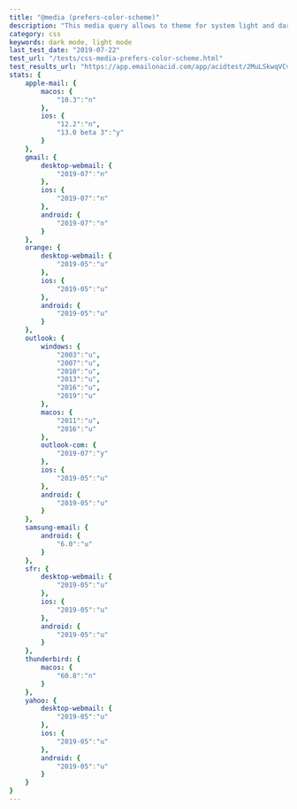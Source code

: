 ```yaml
---
title: "@media (prefers-color-scheme)"
description: "This media query allows to theme for system light and dark mode."
category: css
keywords: dark mode, light mode
last_test_date: "2019-07-22"
test_url: "/tests/css-media-prefers-color-scheme.html"
test_results_url: "https://app.emailonacid.com/app/acidtest/2MuLSkwqVCv82XAWYqjysw0DV4jd2r7zKfAlXYgbwj178/list"
stats: {
    apple-mail: {
        macos: {
            "10.3":"n"
        },
        ios: {
            "12.2":"n",
			"13.0 beta 3":"y"
        }
    },
    gmail: {
        desktop-webmail: {
            "2019-07":"n"
        },
        ios: {
            "2019-07":"n"
        },
        android: {
            "2019-07":"n"
        }
    },
    orange: {
        desktop-webmail: {
            "2019-05":"u"
        },
        ios: {
            "2019-05":"u"
        },
        android: {
            "2019-05":"u"
        }
    },
    outlook: {
        windows: {
            "2003":"u",
            "2007":"u",
            "2010":"u",
            "2013":"u",
            "2016":"u",
            "2019":"u"
        },
        macos: {
            "2011":"u",
            "2016":"u"
        },
        outlook-com: {
            "2019-07":"y"
        },
        ios: {
            "2019-05":"u"
        },
        android: {
            "2019-05":"u"
        }
    },
    samsung-email: {
        android: {
            "6.0":"u"
        }
    },
    sfr: {
        desktop-webmail: {
            "2019-05":"u"
        },
        ios: {
            "2019-05":"u"
        },
        android: {
            "2019-05":"u"
        }
    },
    thunderbird: {
        macos: {
            "60.8":"n"
        }
    },
    yahoo: {
        desktop-webmail: {
            "2019-05":"u"
        },
        ios: {
            "2019-05":"u"
        },
        android: {
            "2019-05":"u"
        }
    }
}
---
```

